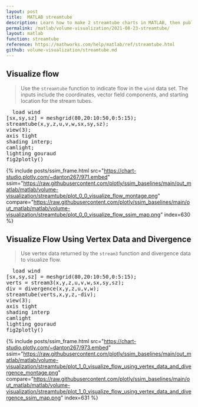 ```yaml
---
layout: post
title:  MATLAB streamtube
description: Learn how to make 2 streamtube charts in MATLAB, then publish them to the Web with Plotly.
permalink: /matlab/volume-visualization/2021-08-23-streamtube/
layout: matlab
function: streamtube
reference: https://mathworks.com/help/matlab/ref/streamtube.html
github: volume-visualization/streamtube.md
---
```


## Visualize flow

> Use the `streamtube` function to indicate flow in the `wind` data set. The inputs include the coordinates, vector field components, and starting location for the stream tubes. 

<pre class="mcode">
  load wind
[sx,sy,sz] = meshgrid(80,20:10:50,0:5:15);
streamtube(x,y,z,u,v,w,sx,sy,sz);
view(3);
axis tight
shading interp;
camlight; 
lighting gouraud
fig2plotly()
</pre>

{% include posts/ssim_frame.html 
  src="https://chart-studio.plotly.com/~danton267/971.embed" 
  ssim="https://raw.githubusercontent.com/plotly/ssim_baselines/main/out_matlab/matlab/volume-visualization/streamtube/plot_0_0_visualize_flow_montage.png" 
  compare="https://raw.githubusercontent.com/plotly/ssim_baselines/main/out_matlab/matlab/volume-visualization/streamtube/plot_0_0_visualize_flow_ssim_map.png" 
  index=630
%}



<!--------------------- EXAMPLE BREAK ------------------------->

## Visualize Flow Using Vertex Data and Divergence

> Use vertex data returned by the `stream3` function and divergence data to visualize flow.

<pre class="mcode">
  load wind
[sx,sy,sz] = meshgrid(80,20:10:50,0:5:15);
verts = stream3(x,y,z,u,v,w,sx,sy,sz);
div = divergence(x,y,z,u,v,w);
streamtube(verts,x,y,z,-div);
view(3);
axis tight
shading interp
camlight 
lighting gouraud
fig2plotly()
</pre>

{% include posts/ssim_frame.html 
  src="https://chart-studio.plotly.com/~danton267/973.embed" 
  ssim="https://raw.githubusercontent.com/plotly/ssim_baselines/main/out_matlab/matlab/volume-visualization/streamtube/plot_1_0_visualize_flow_using_vertex_data_and_divergence_montage.png" 
  compare="https://raw.githubusercontent.com/plotly/ssim_baselines/main/out_matlab/matlab/volume-visualization/streamtube/plot_1_0_visualize_flow_using_vertex_data_and_divergence_ssim_map.png" 
  index=631
%}



<!--------------------- EXAMPLE BREAK ------------------------->

